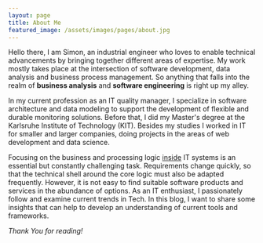 ```yaml
---
layout: page
title: About Me
featured_image: /assets/images/pages/about.jpg
---
```



Hello there, I am Simon, an industrial engineer who loves to enable technical advancements by bringing together different areas of expertise. My work mostly takes place at the intersection of software development, data analysis and business process management. So anything that falls into the realm of **business analysis** and **software engineering** is right up my alley. 

In my current profession as an IT quality manager, I specialize in software architecture and data modeling to support the development of flexible and durable monitoring solutions. Before that, I did my Master's degree at the Karlsruhe Institute of Technology (KIT). Besides my studies I worked in IT for smaller and larger companies, doing projects in the areas of web development and data science.  

Focusing on the business and processing logic <u>inside</u> IT systems is an essential but constantly challenging task. Requirements change quickly, so that the technical shell around the core logic must also be adapted frequently. However, it is not easy to find suitable software products and services in the abundance of options. As an IT enthusiast, I passionately follow and examine current trends in Tech. In this blog, I want to share some insights that can help to develop an understanding of current tools and frameworks. 

*Thank You for reading!*